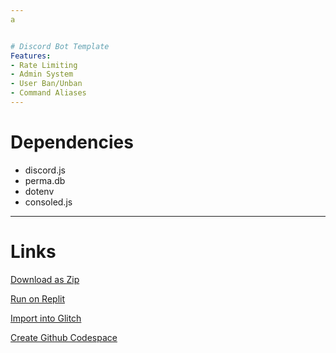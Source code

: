 ```yaml
---
a


# Discord Bot Template 
Features:
- Rate Limiting
- Admin System
- User Ban/Unban
- Command Aliases
---
```

# Dependencies
- discord.js
- perma.db
- dotenv
- consoled.js
---
# Links
[Download as Zip](https://github.com/Rednexie/discord-template/archive/refs/heads/main.zip)


[Run on Replit](https://repl.it/github/Rednexie/discord-template)


[Import into Glitch](https://glitch.com/edit/#!/import/git?url=https://github.com/Rednexie/discord-template)


[Create Github Codespace](https://github.com/codespaces/new?quickstart=1&name=discordtemplate&repo=Rednexie/discord-template)
